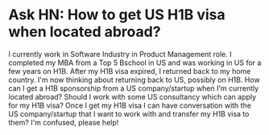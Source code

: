 # Ask HN: How to get US H1B visa when located abroad?

I currently work in Software Industry in Product Management role. I completed my MBA from a Top 5 Bschool in US and was working in US for a few years on H1B. After my H1B visa expired, I returned back to my home country. I&#x27;m now thinking about returning back to US, possibly on H1B. How can I get a H1B sponsorship from a US company&#x2F;startup when I&#x27;m currently located abroad? Should I work with some US consultancy which can apply for my H1B visa? Once I get my H1B visa I can have conversation with the US company&#x2F;startup that I want to work with and transfer my H1B visa to them? I&#x27;m confused, please help!
